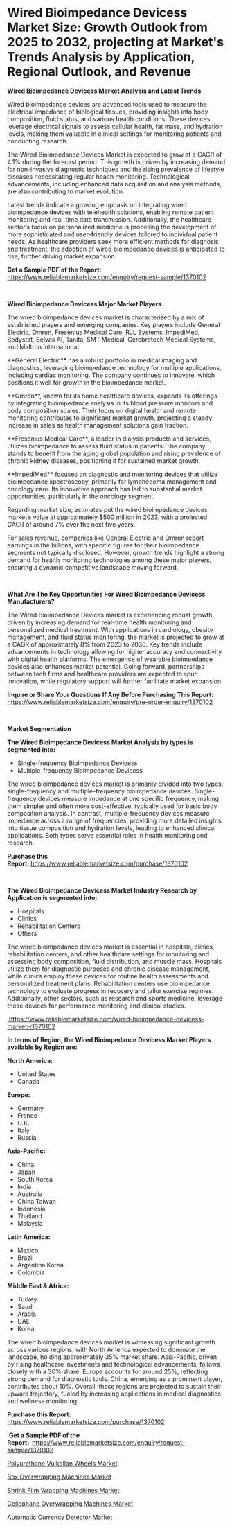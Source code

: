 <p><h1>Wired Bioimpedance Devicess Market Size: Growth Outlook from 2025 to 2032, projecting at Market's Trends Analysis by Application, Regional Outlook, and Revenue</h1></p><p><strong>Wired Bioimpedance Devicess Market Analysis and Latest Trends</strong></p>
<p><p>Wired bioimpedance devices are advanced tools used to measure the electrical impedance of biological tissues, providing insights into body composition, fluid status, and various health conditions. These devices leverage electrical signals to assess cellular health, fat mass, and hydration levels, making them valuable in clinical settings for monitoring patients and conducting research.</p><p>The Wired Bioimpedance Devices Market is expected to grow at a CAGR of 4.1% during the forecast period. This growth is driven by increasing demand for non-invasive diagnostic techniques and the rising prevalence of lifestyle diseases necessitating regular health monitoring. Technological advancements, including enhanced data acquisition and analysis methods, are also contributing to market evolution. </p><p>Latest trends indicate a growing emphasis on integrating wired bioimpedance devices with telehealth solutions, enabling remote patient monitoring and real-time data transmission. Additionally, the healthcare sector’s focus on personalized medicine is propelling the development of more sophisticated and user-friendly devices tailored to individual patient needs. As healthcare providers seek more efficient methods for diagnosis and treatment, the adoption of wired bioimpedance devices is anticipated to rise, further driving market expansion.</p></p>
<p><strong>Get a Sample PDF of the Report:&nbsp;</strong> <a href="https://www.reliablemarketsize.com/enquiry/request-sample/1370102?utm_campaign=2041&utm_medium=2&utm_source=Github&utm_content=ia&utm_term=22032025&utm_id=wired-bioimpedance-devicess">https://www.reliablemarketsize.com/enquiry/request-sample/1370102</a></p>
<p>&nbsp;</p>
<p><strong>Wired Bioimpedance Devicess Major Market Players</strong></p>
<p><p>The wired bioimpedance devices market is characterized by a mix of established players and emerging companies. Key players include General Electric, Omron, Fresenius Medical Care, RJL Systems, ImpediMed, Bodystat, Selvas AI, Tanita, SMT Medical, Cerebrotech Medical Systems, and Maltron International. </p><p>**General Electric** has a robust portfolio in medical imaging and diagnostics, leveraging bioimpedance technology for multiple applications, including cardiac monitoring. The company continues to innovate, which positions it well for growth in the bioimpedance market.</p><p>**Omron**, known for its home healthcare devices, expands its offerings by integrating bioimpedance analysis in its blood pressure monitors and body composition scales. Their focus on digital health and remote monitoring contributes to significant market growth, projecting a steady increase in sales as health management solutions gain traction.</p><p>**Fresenius Medical Care**, a leader in dialysis products and services, utilizes bioimpedance to assess fluid status in patients. The company stands to benefit from the aging global population and rising prevalence of chronic kidney diseases, positioning it for sustained market growth. </p><p>**ImpediMed** focuses on diagnostic and monitoring devices that utilize bioimpedance spectroscopy, primarily for lymphedema management and oncology care. Its innovative approach has led to substantial market opportunities, particularly in the oncology segment.</p><p>Regarding market size, estimates put the wired bioimpedance devices market’s value at approximately $500 million in 2023, with a projected CAGR of around 7% over the next five years. </p><p>For sales revenue, companies like General Electric and Omron report earnings in the billions, with specific figures for their bioimpedance segments not typically disclosed. However, growth trends highlight a strong demand for health monitoring technologies among these major players, ensuring a dynamic competitive landscape moving forward.</p></p>
<p>&nbsp;</p>
<p><strong>What Are The Key Opportunities For Wired Bioimpedance Devicess Manufacturers?</strong></p>
<p><p>The Wired Bioimpedance Devices market is experiencing robust growth, driven by increasing demand for real-time health monitoring and personalized medical treatment. With applications in cardiology, obesity management, and fluid status monitoring, the market is projected to grow at a CAGR of approximately 8% from 2023 to 2030. Key trends include advancements in technology allowing for higher accuracy and connectivity with digital health platforms. The emergence of wearable bioimpedance devices also enhances market potential. Going forward, partnerships between tech firms and healthcare providers are expected to spur innovation, while regulatory support will further facilitate market expansion.</p></p>
<p><strong>Inquire or Share Your Questions If Any Before Purchasing This Report:</strong> <a href="https://www.reliablemarketsize.com/enquiry/pre-order-enquiry/1370102?utm_campaign=2041&utm_medium=2&utm_source=Github&utm_content=ia&utm_term=22032025&utm_id=wired-bioimpedance-devicess">https://www.reliablemarketsize.com/enquiry/pre-order-enquiry/1370102</a></p>
<p>&nbsp;</p>
<p><strong>Market Segmentation</strong></p>
<p><strong>The Wired Bioimpedance Devicess Market Analysis by types is segmented into:</strong></p>
<p><ul><li>Single-frequency Bioimpedance Devicess</li><li>Multiple-frequency Bioimpedance Devicess</li></ul></p>
<p><p>The wired bioimpedance devices market is primarily divided into two types: single-frequency and multiple-frequency bioimpedance devices. Single-frequency devices measure impedance at one specific frequency, making them simpler and often more cost-effective, typically used for basic body composition analysis. In contrast, multiple-frequency devices measure impedance across a range of frequencies, providing more detailed insights into tissue composition and hydration levels, leading to enhanced clinical applications. Both types serve essential roles in health monitoring and research.</p></p>
<p><strong>Purchase this Report:&nbsp;</strong><a href="https://www.reliablemarketsize.com/purchase/1370102?utm_campaign=2041&utm_medium=2&utm_source=Github&utm_content=ia&utm_term=22032025&utm_id=wired-bioimpedance-devicess">https://www.reliablemarketsize.com/purchase/1370102</a></p>
<p>&nbsp;</p>
<p><strong>The Wired Bioimpedance Devicess Market Industry Research by Application is segmented into:</strong></p>
<p><ul><li>Hospitals</li><li>Clinics</li><li>Rehabilitation Centers</li><li>Others</li></ul></p>
<p><p>The wired bioimpedance devices market is essential in hospitals, clinics, rehabilitation centers, and other healthcare settings for monitoring and assessing body composition, fluid distribution, and muscle mass. Hospitals utilize them for diagnostic purposes and chronic disease management, while clinics employ these devices for routine health assessments and personalized treatment plans. Rehabilitation centers use bioimpedance technology to evaluate progress in recovery and tailor exercise regimes. Additionally, other sectors, such as research and sports medicine, leverage these devices for performance monitoring and clinical studies.</p></p>
<p><a href="https://www.reliablemarketsize.com/wired-bioimpedance-devicess-market-r1370102?utm_campaign=2041&utm_medium=2&utm_source=Github&utm_content=ia&utm_term=22032025&utm_id=wired-bioimpedance-devicess">&nbsp;https://www.reliablemarketsize.com/wired-bioimpedance-devicess-market-r1370102</a></p>
<p><strong>In terms of Region, the Wired Bioimpedance Devicess Market Players available by Region are:</strong></p>
<p>
    <p> <strong> North America: </strong>
        <ul>
            <li>United States</li>
            <li>Canada</li>
        </ul>
        </p> 
    <p> <strong> Europe: </strong>
        <ul>
            <li>Germany</li>
            <li>France</li>
            <li>U.K.</li>
            <li>Italy</li>
            <li>Russia</li>
        </ul>
        </p> 
    <p> <strong> Asia-Pacific: </strong>
        <ul>
            <li>China</li>
            <li>Japan</li>
            <li>South Korea</li>
            <li>India</li>
            <li>Australia</li>
            <li>China Taiwan</li>
            <li>Indonesia</li>
            <li>Thailand</li>
            <li>Malaysia</li>
        </ul>
        </p> 
    <p> <strong> Latin America: </strong>
        <ul>
            <li>Mexico</li>
            <li>Brazil</li>
            <li>Argentina Korea</li>
            <li>Colombia</li>
        </ul>
        </p> 
    <p> <strong> Middle East & Africa: </strong>
        <ul>
            <li>Turkey</li>
            <li>Saudi</li>
            <li>Arabia</li>
            <li>UAE</li>
            <li>Korea</li>
        </ul>
    </p>
    </p>
<p><p>The wired bioimpedance devices market is witnessing significant growth across various regions, with North America expected to dominate the landscape, holding approximately 35% market share. Asia-Pacific, driven by rising healthcare investments and technological advancements, follows closely with a 30% share. Europe accounts for around 25%, reflecting strong demand for diagnostic tools. China, emerging as a prominent player, contributes about 10%. Overall, these regions are projected to sustain their upward trajectory, fueled by increasing applications in medical diagnostics and wellness monitoring.</p></p>
<p><strong>Purchase this Report: </strong><a href="https://www.reliablemarketsize.com/purchase/1370102?utm_campaign=2041&utm_medium=2&utm_source=Github&utm_content=ia&utm_term=22032025&utm_id=wired-bioimpedance-devicess">https://www.reliablemarketsize.com/purchase/1370102</a></p>
<p>&nbsp;<strong>Get a Sample PDF of the Report:&nbsp;&nbsp;</strong><a href="https://www.reliablemarketsize.com/enquiry/request-sample/1370102?utm_campaign=2041&utm_medium=2&utm_source=Github&utm_content=ia&utm_term=22032025&utm_id=wired-bioimpedance-devicess">https://www.reliablemarketsize.com/enquiry/request-sample/1370102</a></p>
<p><strong></strong></p>
<p><p><a href="https://github.com/ifsahvadenah/Market-Research-Report-List-1/blob/main/polyurethane-vulkollan-wheels-market.md?utm_campaign=2041&utm_medium=2&utm_source=Github&utm_content=ia&utm_term=22032025&utm_id=wired-bioimpedance-devicess">Polyurethane Vulkollan Wheels Market</a></p><p><a href="https://github.com/keehnkaesssi/Market-Research-Report-List-1/blob/main/box-overwrapping-machines-market.md?utm_campaign=2041&utm_medium=2&utm_source=Github&utm_content=ia&utm_term=22032025&utm_id=wired-bioimpedance-devicess">Box Overwrapping Machines Market</a></p><p><a href="https://github.com/vasosblenksk/Market-Research-Report-List-1/blob/main/shrink-film-wrapping-machines-market.md?utm_campaign=2041&utm_medium=2&utm_source=Github&utm_content=ia&utm_term=22032025&utm_id=wired-bioimpedance-devicess">Shrink Film Wrapping Machines Market</a></p><p><a href="https://github.com/viohlbrenksf/Market-Research-Report-List-1/blob/main/cellophane-overwrapping-machines-market.md?utm_campaign=2041&utm_medium=2&utm_source=Github&utm_content=ia&utm_term=22032025&utm_id=wired-bioimpedance-devicess">Cellophane Overwrapping Machines Market</a></p><p><a href="https://github.com/merzafairy04/Market-Research-Report-List-1/blob/main/automatic-currency-detector-market.md?utm_campaign=2041&utm_medium=2&utm_source=Github&utm_content=ia&utm_term=22032025&utm_id=wired-bioimpedance-devicess">Automatic Currency Detector Market</a></p></p>